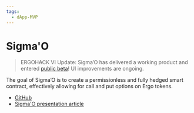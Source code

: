 ```yaml
---
tags:
  - dApp-MVP
---
```


# Sigma'O

> ERGOHACK VI Update: Sigma’O has delivered a working product and entered [public beta](https://www.sigmao.cc/)! UI improvements are ongoing.

The goal of Sigma’O is to create a permissionless and fully hedged smart contract, effectively allowing for call and put options on Ergo tokens.

- [GitHub](https://github.com/ThierryM1212/SigmaO/)
- [Sigma'O presentation article](https://medium.com/@Haileypdll/sigmao-options-on-ergo-tokens-18adaa098416)